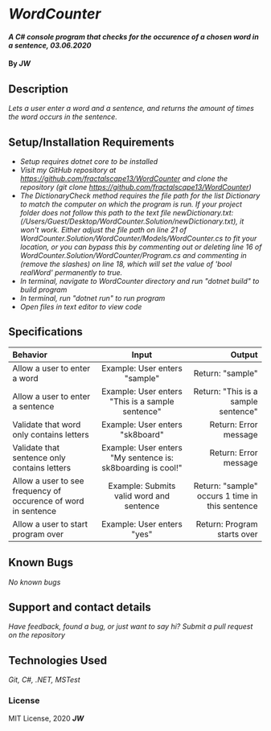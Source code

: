 # _WordCounter_

#### _A C# console program that checks for the occurence of a chosen word in a sentence, 03.06.2020_

#### By _**JW**_

## Description

_Lets a user enter a word and a sentence, and returns the amount of times the word occurs in the sentence._

## Setup/Installation Requirements

* _Setup requires dotnet core to be installed_
* _Visit my GitHub repository at https://github.com/fractalscape13/WordCounter and clone the repository (git clone https://github.com/fractalscape13/WordCounter)_
* _The DictionaryCheck method requires the file path for the list Dictionary to match the computer on which the program is run. If your project folder does not follow this path to the text file newDictionary.txt: (/Users/Guest/Desktop/WordCounter.Solution/newDictionary.txt), it won't work.  Either adjust the file path on line 21 of WordCounter.Solution/WordCounter/Models/WordCounter.cs to fit your location, or you can bypass this by commenting out or deleting line 16 of WordCounter.Solution/WordCounter/Program.cs and commenting in (remove the slashes) on line 18, which will set the value of 'bool realWord' permanently to true._
* _In terminal, navigate to WordCounter directory and run "dotnet build" to build program_
* _In terminal, run "dotnet run" to run program_
* _Open files in text editor to view code_

## Specifications


| Behavior       | Input    | Output     |
| :------------- | :----------: | -----------: |
| Allow a user to enter a word  | Example: User enters "sample"  | Return: "sample"  |
| Allow a user to enter a sentence  | Example: User enters "This is a sample sentence"  | Return: "This is a sample sentence"  |
| Validate that word only contains letters  | Example: User enters "sk8board"  | Return: Error message  |
| Validate that sentence only contains letters  | Example: User enters "My sentence is: sk8boarding is cool!"  | Return: Error message  |
| Allow a user to see frequency of occurence of word in sentence  | Example: Submits valid word and sentence  | Return: "sample" occurs 1 time in this sentence  |
| Allow a user to start program over  | Example: User enters "yes"  | Return: Program starts over  |


## Known Bugs

_No known bugs_

## Support and contact details

_Have feedback, found a bug, or just want to say hi? Submit a pull request on the repository_

## Technologies Used

_Git, C#, .NET, MSTest_

### License

MIT License, 2020 **_JW_**